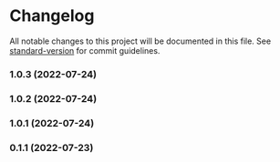 # Changelog

All notable changes to this project will be documented in this file. See [standard-version](https://github.com/conventional-changelog/standard-version) for commit guidelines.

### 1.0.3 (2022-07-24)

### 1.0.2 (2022-07-24)

### 1.0.1 (2022-07-24)

### 0.1.1 (2022-07-23)
